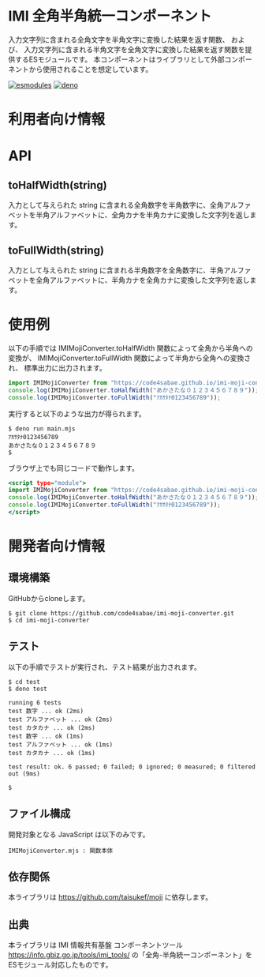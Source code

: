 # IMI 全角半角統一コンポーネント

入力文字列に含まれる全角文字を半角文字に変換した結果を返す関数、
および、
入力文字列に含まれる半角文字を全角文字に変換した結果を返す関数を提供するESモジュールです。
本コンポーネントはライブラリとして外部コンポーネントから使用されることを想定しています。

[![esmodules](https://taisukef.github.com/denolib/esmodulesbadge.svg)](https://developer.mozilla.org/ja/docs/Web/JavaScript/Guide/Modules)
[![deno](https://taisukef.github.com/denolib/denobadge.svg)](https://deno.land/)

# 利用者向け情報

# API

## toHalfWidth(string)

入力として与えられた string に含まれる全角数字を半角数字に、全角アルファベットを半角アルファベットに、全角カナを半角カナに変換した文字列を返します。

## toFullWidth(string)

入力として与えられた string に含まれる半角数字を全角数字に、半角アルファベットを全角アルファベットに、半角カナを全角カナに変換した文字列を返します。


# 使用例

以下の手順では IMIMojiConverter.toHalfWidth 関数によって全角から半角への変換が、
IMIMojiConverter.toFullWidth 関数によって半角から全角への変換され、
標準出力に出力されます。

```main.mjs
import IMIMojiConverter from "https://code4sabae.github.io/imi-moji-converter/IMIMojiConverter.mjs";
console.log(IMIMojiConverter.toHalfWidth("あかさたな０１２３４５６７８９"));
console.log(IMIMojiConverter.toFullWidth("ｱｶｻﾀﾅ0123456789"));
```

実行すると以下のような出力が得られます。

```
$ deno run main.mjs
ｱｶｻﾀﾅ0123456789
あかさたな０１２３４５６７８９
$
```

ブラウザ上でも同じコードで動作します。

```main.html
<script type="module">
import IMIMojiConverter from "https://code4sabae.github.io/imi-moji-converter/IMIMojiConverter.mjs";
console.log(IMIMojiConverter.toHalfWidth("あかさたな０１２３４５６７８９"));
console.log(IMIMojiConverter.toFullWidth("ｱｶｻﾀﾅ0123456789"));
</script>
```


# 開発者向け情報

## 環境構築

GitHubからcloneします。

```
$ git clone https://github.com/code4sabae/imi-moji-converter.git
$ cd imi-moji-converter
```

## テスト

以下の手順でテストが実行され、テスト結果が出力されます。

```
$ cd test
$ deno test

running 6 tests
test 数字 ... ok (2ms)
test アルファベット ... ok (2ms)
test カタカナ ... ok (2ms)
test 数字 ... ok (1ms)
test アルファベット ... ok (1ms)
test カタカナ ... ok (1ms)

test result: ok. 6 passed; 0 failed; 0 ignored; 0 measured; 0 filtered out (9ms)

$
```

## ファイル構成

開発対象となる JavaScript は以下のみです。

```
IMIMojiConverter.mjs : 関数本体
```

## 依存関係

本ライブラリは <https://github.com/taisukef/moji> に依存します。

## 出典

本ライブラリは IMI 情報共有基盤 コンポーネントツール <https://info.gbiz.go.jp/tools/imi_tools/> の「全角-半角統一コンポーネント」をESモジュール対応したものです。
